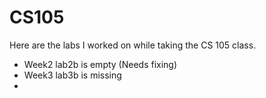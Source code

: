 # CS105
Here are the labs I worked on while taking the CS 105 class.

* Week2 lab2b is empty (Needs fixing)
* Week3 lab3b is missing
* 
